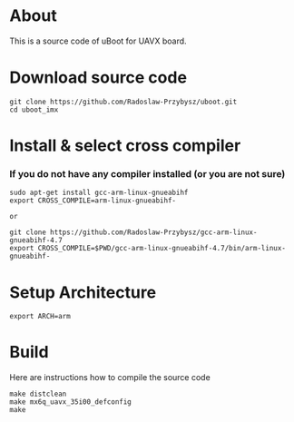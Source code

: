# About
This is a source code of uBoot for UAVX board.

# Download source code
    git clone https://github.com/Radoslaw-Przybysz/uboot.git
    cd uboot_imx

# Install & select cross compiler

### If you do not have any compiler installed (or you are not sure)
    sudo apt-get install gcc-arm-linux-gnueabihf
    export CROSS_COMPILE=arm-linux-gnueabihf-
	
	or 
	
	git clone https://github.com/Radoslaw-Przybysz/gcc-arm-linux-gnueabihf-4.7
	export CROSS_COMPILE=$PWD/gcc-arm-linux-gnueabihf-4.7/bin/arm-linux-gnueabihf-

# Setup Architecture
    export ARCH=arm

# Build 
Here are instructions how to compile the source code

    make distclean
    make mx6q_uavx_35i00_defconfig
    make
